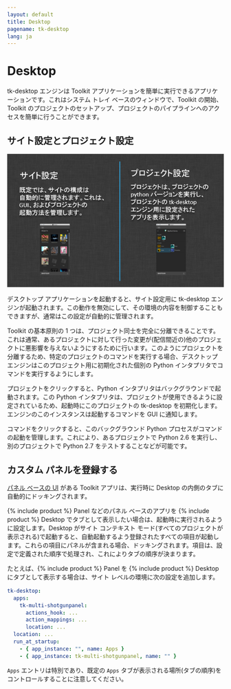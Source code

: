 ```yaml
---
layout: default
title: Desktop
pagename: tk-desktop
lang: ja
---
```


# Desktop

tk-desktop エンジンは Toolkit アプリケーションを簡単に実行できるアプリケーションです。これはシステム トレイ ベースのウィンドウで、Toolkit の開始、Toolkit のプロジェクトのセットアップ、プロジェクトのパイプラインへのアクセスを簡単に行うことができます。

## サイト設定とプロジェクト設定

![プロセス](../images/engines/processes.png)

デスクトップ アプリケーションを起動すると、サイト設定用に tk-desktop エンジンが起動されます。この動作を無効にして、その環境の内容を制御することもできますが、通常はこの設定が自動的に管理されます。

Toolkit の基本原則の 1 つは、プロジェクト同士を完全に分離できることです。これは通常、あるプロジェクトに対して行った変更が(配信間近の)他のプロジェクトに悪影響を与えないようにするために行います。このようにプロジェクトを分離するため、特定のプロジェクトのコマンドを実行する場合、デスクトップ エンジンはこのプロジェクト用に初期化された個別の Python インタプリタでコマンドを実行するようにします。

プロジェクトをクリックすると、Python インタプリタはバックグラウンドで起動されます。この Python インタプリタは、プロジェクトが使用できるように設定されているため、起動時にこのプロジェクトの tk-desktop を初期化します。エンジンのこのインスタンスは起動するコマンドを GUI に通知します。

コマンドをクリックすると、このバックグラウンド Python プロセスがコマンドの起動を管理します。これにより、あるプロジェクトで Python 2.6 を実行し、別のプロジェクトで Python 2.7 をテストすることなどが可能です。

## カスタム パネルを登録する

[パネル ベースの UI](http://developer.shotgridsoftware.com/tk-core/platform.html#sgtk.platform.Engine.show_panel) がある Toolkit アプリは、実行時に Desktop の内側のタブに自動的にドッキングされます。

{% include product %} Panel などのパネル ベースのアプリを {% include product %} Desktop でタブとして表示したい場合は、起動時に実行されるように設定します。Desktop がサイト コンテキスト モード(すべてのプロジェクトが表示される)で起動すると、自動起動するよう登録されたすべての項目が起動します。これらの項目にパネルが含まれる場合、ドッキングされます。項目は、設定で定義された順序で処理され、これによりタブの順序が決まります。

たとえば、{% include product %} Panel を {% include product %} Desktop にタブとして表示する場合は、サイト レベルの環境に次の設定を追加します。

```yaml
tk-desktop:
  apps:
    tk-multi-shotgunpanel:
      actions_hook: ...
      action_mappings: ...
      location: ...
  location: ...
  run_at_startup:
    - { app_instance: "", name: Apps }
    - { app_instance: tk-multi-shotgunpanel, name: "" }
```

`Apps` エントリは特別であり、既定の `Apps` タブが表示される場所(タブの順序)をコントロールすることに注意してください。
